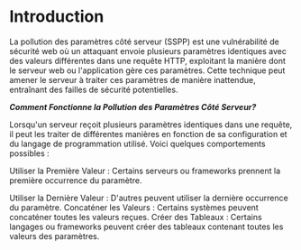 # Introduction 

La pollution des paramètres côté serveur (SSPP) est une vulnérabilité de sécurité web où un attaquant envoie plusieurs paramètres identiques avec des valeurs différentes dans une requête HTTP, exploitant la manière dont le serveur web ou l'application gère ces paramètres. Cette technique peut amener le serveur à traiter ces paramètres de manière inattendue, entraînant des failles de sécurité potentielles.

***Comment Fonctionne la Pollution des Paramètres Côté Serveur?***

Lorsqu'un serveur reçoit plusieurs paramètres identiques dans une requête, il peut les traiter de différentes manières en fonction de sa configuration et du langage de programmation utilisé. Voici quelques comportements possibles :

Utiliser la Première Valeur : Certains serveurs ou frameworks prennent la première occurrence du paramètre.

Utiliser la Dernière Valeur : D'autres peuvent utiliser la dernière occurrence du paramètre.
Concaténer les Valeurs : Certains systèmes peuvent concaténer toutes les valeurs reçues.
Créer des Tableaux : Certains langages ou frameworks peuvent créer des tableaux contenant toutes les valeurs des paramètres.